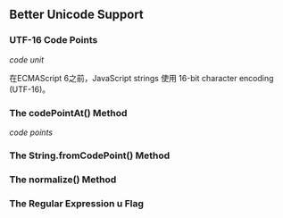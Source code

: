 ## Better Unicode Support



### UTF-16 Code Points

_code unit_

在ECMAScript 6之前，JavaScript strings 使用 16-bit character encoding \(UTF-16\)。

### The codePointAt\(\) Method

_code points_

### The String.fromCodePoint\(\) Method

### The normalize\(\) Method

### The Regular Expression u Flag



